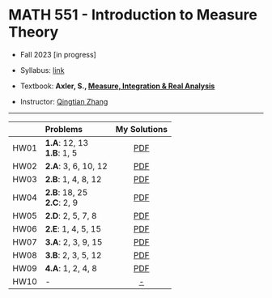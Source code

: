 # MATH 551 - Introduction to Measure Theory

- Fall 2023 [in progress]

- Syllabus: [link](syllabus.pdf)
 
- Textbook: **Axler, S., [Measure, Integration & Real Analysis](https://measure.axler.net/)**


- Instructor: [Qingtian Zhang](https://sites.google.com/site/qingtianzh/home)

---

|  | Problems | My Solutions |
| :---:|:---|:---:|
| HW01 | **1.A**: 12, 13 <br>**1.B**: 1, 5 | [PDF](assignments/HW1.pdf) |
| HW02 | **2.A**: 3, 6, 10, 12  | [PDF](assignments/HW2.pdf) |
| HW03 | **2.B**: 1, 4, 8, 12  | [PDF](assignments/HW3.pdf) |
| HW04 | **2.B**: 18, 25 <br>**2.C**: 2, 9 | [PDF](assignments/HW4.pdf) |
| HW05 | **2.D**: 2, 5, 7, 8  | [PDF](assignments/HW5.pdf) |
| HW06 | **2.E**: 1, 4, 5, 15 | [PDF](assignments/HW6.pdf) |
| HW07 | **3.A**: 2, 3, 9, 15 | [PDF](assignments/HW7.pdf) |
| HW08 | **3.B**: 2, 3, 5, 12 | [PDF](assignments/HW8.pdf) |
| HW09 | **4.A**: 1, 2, 4, 8 | [PDF](assignments/HW9.pdf) |
| HW10 | - | [-]() |
